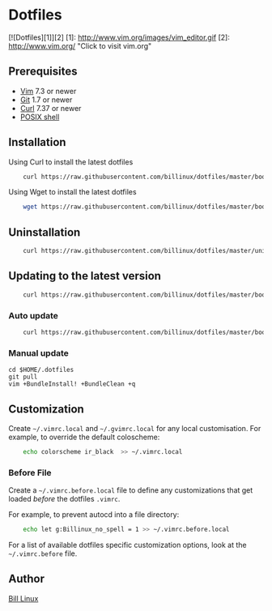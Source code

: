# Dotfiles

[![Dotfiles][1]][2]
[1]: http://www.vim.org/images/vim_editor.gif
[2]: http://www.vim.org/ "Click to visit vim.org"



## Prerequisites

* [Vim](http://www.vim.org/) 7.3 or newer
* [Git](http://git-scm.com/) 1.7 or newer
* [Curl](http://http://curl.haxx.se/) 7.37 or newer
* [POSIX shell](http://pubs.opengroup.org/onlinepubs/009695399/utilities/sh.html)


## Installation
Using Curl to install the latest dotfiles
```bash
    curl https://raw.githubusercontent.com/billinux/dotfiles/master/bootstrap.sh -L -o - | sh
```

Using Wget to install the latest dotfiles
```bash
    wget https://raw.githubusercontent.com/billinux/dotfiles/master/bootstrap.sh -L -o - | sh 
```

## Uninstallation
```bash
    curl https://raw.githubusercontent.com/billinux/dotfiles/master/uninstall.sh -L -o | sh
```

## Updating to the latest version
```bash
    curl https://raw.githubusercontent.com/billinux/dotfiles/master/bootstrap.sh -L -o - | sh
```
### Auto update
```bash
    curl https://raw.githubusercontent.com/billinux/dotfiles/master/bootstrap.sh -L -o - | sh
```

### Manual update
    cd $HOME/.dotfiles
    git pull
    vim +BundleInstall! +BundleClean +q

## Customization
Create `~/.vimrc.local` and `~/.gvimrc.local` for any local customisation.
For example, to override the default coloscheme:

```bash
    echo colorscheme ir_black  >> ~/.vimrc.local
```

### Before File

Create a `~/.vimrc.before.local` file to define any customizations
that get loaded *before* the dotfiles `.vimrc`.

For example, to prevent autocd into a file directory:
```bash
    echo let g:Billinux_no_spell = 1 >> ~/.vimrc.before.local
```
For a list of available dotfiles specific customization options, look at the `~/.vimrc.before` file.

## Author
[Bill Linux](mailto:bill.linux@laposte.net)


